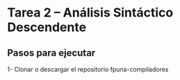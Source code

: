 # Tarea 2 – Análisis Sintáctico Descendente

## Pasos para ejecutar
1- Clonar o descargar el repositorio fpuna-compiladores

